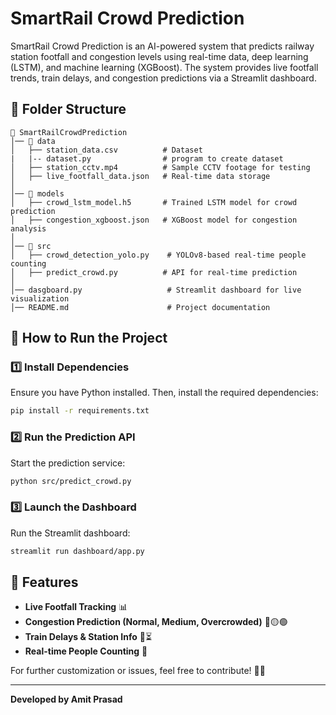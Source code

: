 # SmartRail Crowd Prediction

SmartRail Crowd Prediction is an AI-powered system that predicts railway station footfall and congestion levels using real-time data, deep learning (LSTM), and machine learning (XGBoost). The system provides live footfall trends, train delays, and congestion predictions via a Streamlit dashboard.

## 📂 Folder Structure

```
📁 SmartRailCrowdPrediction
│── 📂 data
│   ├── station_data.csv          # Dataset 
|   |-- dataset.py                # program to create dataset
│   ├── station_cctv.mp4          # Sample CCTV footage for testing
│   ├── live_footfall_data.json   # Real-time data storage
│
│── 📂 models
│   ├── crowd_lstm_model.h5       # Trained LSTM model for crowd prediction
│   ├── congestion_xgboost.json   # XGBoost model for congestion analysis
│
│── 📂 src
│   ├── crowd_detection_yolo.py    # YOLOv8-based real-time people counting
│   ├── predict_crowd.py          # API for real-time prediction
│
│── dasgboard.py                   # Streamlit dashboard for live visualization
│── README.md                      # Project documentation
```

## 🚀 How to Run the Project

### 1️⃣ Install Dependencies

Ensure you have Python installed. Then, install the required dependencies:

```bash
pip install -r requirements.txt
```

### 2️⃣ Run the Prediction API

Start the prediction service:

```bash
python src/predict_crowd.py
```

### 3️⃣ Launch the Dashboard

Run the Streamlit dashboard:

```bash
streamlit run dashboard/app.py
```

## 🎯 Features

- **Live Footfall Tracking** 📊
- **Congestion Prediction (Normal, Medium, Overcrowded)** 🔴🟡🟢
- **Train Delays & Station Info** 🚉⏳
- **Real-time People Counting** 🎥

For further customization or issues, feel free to contribute! 🚆🚀

---
**Developed by Amit Prasad**
